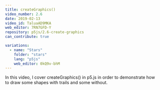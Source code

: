 ```yaml
---
title: createGraphics()
video_number: 2.6
date: 2019-02-13
video_id: TaluaAD9MKA
web_editor: 7RN7GFD-Y
repository: p5js/2.6-create-graphics
can_contribute: true

variations:
  - name: "Stars"
    folder: "stars"
    lang: "p5js"
    web_editor: 0kQ9v-bhM
---
```


In this video, I cover createGraphics() in p5.js in order to demonstrate how to draw some shapes with trails and some without.
